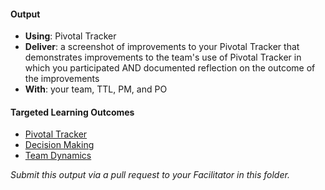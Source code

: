 #### Output
- **Using**: Pivotal Tracker
- **Deliver**: a screenshot of improvements to your Pivotal Tracker that demonstrates improvements to the team's use of Pivotal Tracker in which you participated AND documented reflection on the outcome of the improvements
- **With**: your team, TTL, PM, and PO

#### Targeted Learning Outcomes
- [Pivotal Tracker](https://github.com/andela/learningmap/tree/master/Phase-C/Entry-level%20Developer/Curriculum/47%20-%20Pivotal%20Tracker)
- [Decision Making](https://github.com/andela/learningmap/tree/master/Phase-C/Entry-level%20Developer/Curriculum/07%20-%20Decision%20Making)
- [Team Dynamics](https://github.com/andela/learningmap/tree/master/Phase-C/Entry-level%20Developer/Curriculum/19%20-%20Team%20Dynamics)

*Submit this output via a pull request to your Facilitator in this folder.*